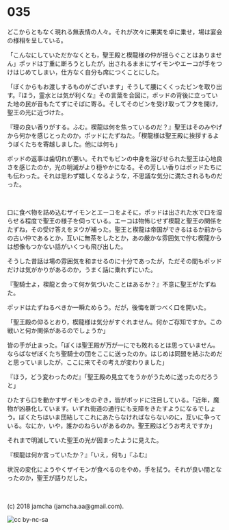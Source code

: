 

# 035

どこからともなく現れる無表情の人々。それが次々に果実を卓に乗せ，場は宴会の様相を呈している。  

「こんなにしていただかなくとも，聖王殿と楔龍様の仲が揺らぐことはありません」ポッドは丁重に断ろうとしたが，出されるままにザイモンやエーコが手をつけはじめてしまい，仕方なく自分も席につくことにした。  

「ぼくからもお渡しするものがございます」そうして腰にくくったビンを取り出す。『ほう，霊水とは気が利くな』その言葉を合図に，ポッドの背後に立っていた地の民が音もたてずにそばに寄る。そしてそのビンを受け取ってフタを開け，聖王の光に近づけた。  

『理の良い香りがする。ふむ。楔龍は何を焦っているのだ？』聖王はそのみやげから何かを感じとったのか，ポッドにたずねた。「楔龍様は聖王殿に挨拶するようぼくたちを寄越しました。他には何も」  

ポッドの返事は歯切れが悪い。それでもビンの中身を浴びせられた聖王は心地良さを感じたのか，光の明滅がより穏やかになる。その芳しい香りはポッドたちにも伝わった。それは思わず嬉しくなるような，不思議な気分に満たされるものだった。  

<br>  

口に食べ物を詰め込むザイモンとエーコをよそに，ポッドは出された水で口を湿らせる程度で聖王の様子を伺っている。エーコは物怖じせず楔龍と聖王の関係をたずね，その受け答えをヌウが補った。聖王と楔龍は帝国ができるはるか前からの古い仲であるとか，互いに無茶をしたとか，あの厳かな雰囲気で佇む楔龍からは想像もつかない話がいくつも飛び出した。  

そうした昔話は場の雰囲気を和ませるのに十分であったが，ただその間もポッドだけは気がかりがあるのか，うまく話に乗れずにいた。  

『聖騎士よ，楔龍と会って何か気づいたことはあるか？』不意に聖王がたずねた。  

ポッドはたずねるべきか一瞬ためらう。だが，後悔を断つべく口を開いた。  

「聖王殿の仰るとおり，楔龍様は気分がすぐれません。何かご存知ですか。この戦いと何か関係があるのでしょうか」  

皆の手が止まった。「ぼくは聖王殿が万が一にでも敗れるとは思っていません。ならばなぜぼくたち聖騎士の団をここに送ったのか。はじめは同盟を結ぶためだと思っていましたが，ここに来てその考えが変わりました」  

『ほう，どう変わったのだ』「聖王殿の見立てをうかがうために送ったのだろうと」  

ひたすら口を動かすザイモンをのぞき，皆がポッドに注目している。「近年，魔物が凶暴化しています。いずれ街道の通行にも支障をきたすようになるでしょう。ぼくたちはいま団結してこれにあたらなければならないのに，互いに争っている。なにか，いや，誰かのねらいがあるのか。聖王殿はどうお考えですか」  

それまで明滅していた聖王の光が固まったように見えた。  

『楔龍は何か言っていたか？』「いえ，何も」『ふむ』  

状況の変化にようやくザイモンが食べるのをやめ，手を拭う。それが良い間となったのか，聖王が語りだした。  

<br>  
<br>  
(c) 2018 jamcha (jamcha.aa@gmail.com).  

![cc by-nc-sa](http://i.creativecommons.org/l/by-nc-sa/4.0/88x31.png)  

